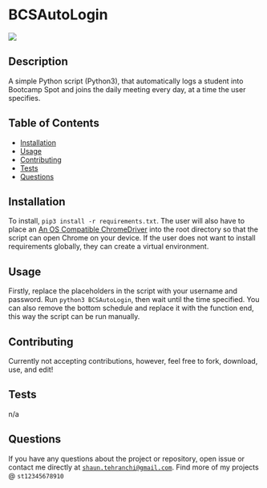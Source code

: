 # BCSAutoLogin
<img src="https://img.shields.io/badge/License-MIT-blue.svg">

## Description
 A simple Python script (Python3), that automatically logs a student into Bootcamp Spot and joins the daily meeting every day, at a time the user specifies. 

## Table of Contents
- [Installation](#installation)
- [Usage](#usage)
- [Contributing](#contributing)
- [Tests](#tests)
- [Questions](#questions)
## Installation
To install, <code>pip3 install -r requirements.txt</code>. The user will also have to place an [An OS Compatible ChromeDriver](https://chromedriver.storage.googleapis.com/index.html?path=100.0.4896.60/) into the root directory so that the script can open Chrome on your device. If the user does not want to install requirements globally, they can create a virtual environment.
## Usage
 Firstly, replace the placeholders in the script with your username and password. Run <code>python3 BCSAutoLogin</code>, then wait until the time specified. You can also remove the bottom schedule and replace it with the function end, this way the script can be run manually. 
## Contributing
 Currently not accepting contributions, however, feel free to fork, download, use, and edit!
## Tests
 n/a
## Questions
If you have any questions about the project or repository, open issue or contact me directly at <code>shaun.tehranchi@gmail.com</code>. Find more of my projects @ <code>st12345678910</code>
